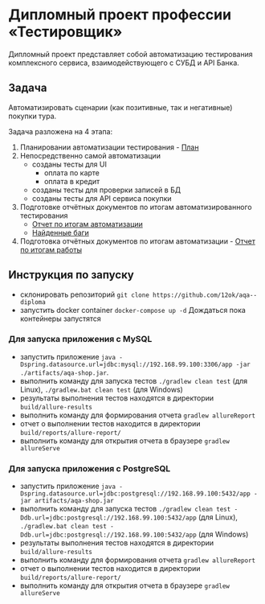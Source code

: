 # Дипломный проект профессии «Тестировщик»
Дипломный проект представляет собой автоматизацию тестирования комплексного сервиса, взаимодействующего с СУБД и API Банка.
## Задача
Автоматизировать сценарии (как позитивные, так и негативные) покупки тура.

Задача разложена на 4 этапа:
1. Планировании автоматизации тестирования - [План](https://github.com/12ok/aqa--diploma/blob/master/documents/Plan.md)
1. Непосредственно самой автоматизации
    * созданы тесты для UI
        * оплата по карте
        * оплата в кредит
    * созданы тесты для проверки записей в БД
    * созданы тесты для API сервиса покупки
1. Подготовке отчётных документов по итогам автоматизированного тестирования
    * [Отчет по итогам автоматизации](https://github.com/12ok/aqa--diploma/blob/master/documents/Report.md)
    * [Найденные баги](https://github.com/12ok/aqa--diploma/issues)
1. Подготовка отчётных документов по итогам автоматизации - [Отчет по итогам работы](https://github.com/12ok/aqa--diploma/blob/master/documents/Summary.md)



## Инструкция по запуску
* склонировать репозиторий `git clone https://github.com/12ok/aqa--diploma`
* запустить docker container `docker-compose up -d` Дождаться пока контейнеры запустятся
### Для запуска приложения с MySQL
* запустить приложение `java -Dspring.datasource.url=jdbc:mysql://192.168.99.100:3306/app -jar ./artifacts/aqa-shop.jar`. 
* выполнить команду для запуска тестов `./gradlew clean test` (для Linux), `./gradlew.bat clean test` (для Windows) 
* результаты выполнения тестов находятся в директории `build/allure-results`
* выполнить команду для формирования отчета `gradlew allureReport`
* отчет о выполнении тестов находится в директории `build/reports/allure-report/`
* выполнить команду для открытия отчета в браузере `gradlew allureServe`

### Для запуска приложения с PostgreSQL
* запустить приложение `java -Dspring.datasource.url=jdbc:postgresql://192.168.99.100:5432/app -jar artifacts/aqa-shop.jar`
* выполнить команду для запуска тестов `./gradlew clean test -Ddb.url=jdbc:postgresql://192.168.99.100:5432/app` (для Linux), `./gradlew.bat clean test -Ddb.url=jdbc:postgresql://192.168.99.100:5432/app` (для Windows) 
* результаты выполнения тестов находятся в директории `build/allure-results`
* выполнить команду для формирования отчета `gradlew allureReport`
* отчет о выполнении тестов находится в директории `build/reports/allure-report/`
* выполнить команду для открытия отчета в браузере `gradlew allureServe`





